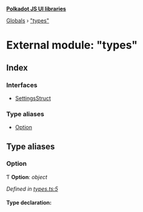 **[Polkadot JS UI libraries](../README.md)**

[Globals](../globals.md) › [&quot;types&quot;](_types_.md)

# External module: "types"

## Index

### Interfaces

* [SettingsStruct](../interfaces/_types_.settingsstruct.md)

### Type aliases

* [Option](_types_.md#option)

## Type aliases

###  Option

Ƭ **Option**: *object*

*Defined in [types.ts:5](https://github.com/polkadot-js/ui/blob/d0ef98b/packages/ui-settings/src/types.ts#L5)*

#### Type declaration: